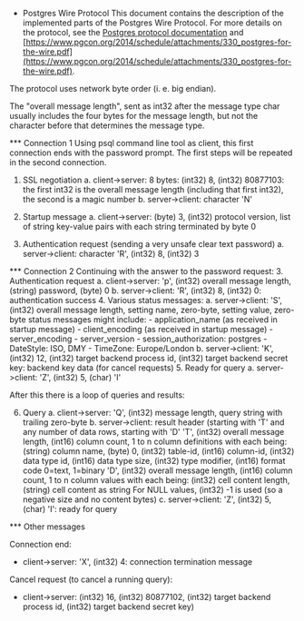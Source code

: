 * Postgres Wire Protocol
This document contains the description of the implemented parts of the Postgres Wire Protocol.
For more details on the protocol, see the [Postgres protocol documentation](https://www.postgresql.org/docs/13/protocol-message-formats.html) 
and [https://www.pgcon.org/2014/schedule/attachments/330_postgres-for-the-wire.pdf](https://www.pgcon.org/2014/schedule/attachments/330_postgres-for-the-wire.pdf).

The protocol uses network byte order (i. e. big endian).

The "overall message length", sent as int32 after the message type char usually includes the four bytes for the message length, but not the character before 
that determines the message type.

*** Connection 1 
Using psql command line tool as client, this first connection ends with the password prompt. 
The first steps will be repeated in the second connection.
1. SSL negotiation
   a. client->server: 8 bytes: (int32) 8, (int32) 80877103: the first int32 is the overall message length 
      (including that first int32), the second is a magic number
   b. server->client: character 'N'
2. Startup message
   a. client->server: (byte) 3, (int32) protocol version, list of string key-value pairs with each string terminated by byte 0

3. Authentication request (sending a very unsafe clear text password)
   a. server->client: character 'R', (int32) 8, (int32) 3

*** Connection 2
Continuing with the answer to the password request:
3. Authentication request
   a. client->server: 'p', (int32) overall message length, (string) password, (byte) 0
   b. server->client: 'R', (int32) 8, (int32) 0: authentication success
4. Various status messages:
   a. server->client: 'S', (int32) overall message length, setting name, zero-byte, setting value, zero-byte
      status messages might include: 
      - application_name (as received in startup message)
      - client_encoding (as received in startup message)
      - server_encoding
      - server_version
      - session_authorization: postgres
      - DateStyle: ISO, DMY
      - TimeZone: Europe/London
   b. server->client: 'K', (int32) 12, (int32) target backend process id, (int32) target backend secret key: backend key data (for cancel requests)
5. Ready for query
   a. server->client: 'Z', (int32) 5, (char) 'I'

After this there is a loop of queries and results:

6. Query
   a. client->server: 'Q', (int32) message length, query string with trailing zero-byte
   b. server->client: result header (starting with 'T' and any number of data rows, starting with 'D'
                      'T', (int32) overall message length, (int16) column count, 1 to n column definitions with each being: 
                      (string) column name, (byte) 0, (int32) table-id, (int16) column-id, (int32) data type id, (int16) data type size, (int32) type modifier, (int16) format code 0=text, 1=binary
                      'D', (int32) overall message length, (int16) column count, 1 to n column values with each being:
                      (int32) cell content length, (string) cell content as string
                      For NULL values, (int32) -1 is used (so a negative size and no content bytes)
   c. server->client: 'Z', (int32) 5, (char) 'I': ready for query

*** Other messages

Connection end:
- client->server: 'X', (int32) 4: connection termination message

Cancel request (to cancel a running query):
- client->server: (int32) 16, (int32) 80877102, (int32) target backend process id, (int32) target backend secret key)


